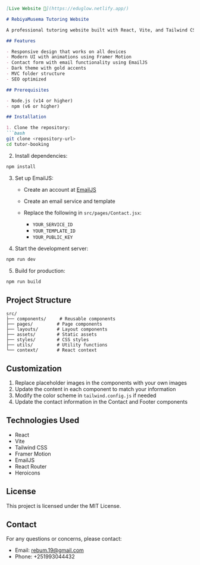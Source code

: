 

````md
[Live Website 🚀](https://eduglow.netlify.app/)

# RebiyaMusema Tutoring Website

A professional tutoring website built with React, Vite, and Tailwind CSS. The website features a modern design with a gold, black, and white color scheme, and includes sections for services, testimonials, and contact information.

## Features

- Responsive design that works on all devices
- Modern UI with animations using Framer Motion
- Contact form with email functionality using EmailJS
- Dark theme with gold accents
- MVC folder structure
- SEO optimized

## Prerequisites

- Node.js (v14 or higher)
- npm (v6 or higher)

## Installation

1. Clone the repository:
```bash
git clone <repository-url>
cd tutor-booking
````

2. Install dependencies:

```bash
npm install
```

3. Set up EmailJS:

   * Create an account at [EmailJS](https://www.emailjs.com/)
   * Create an email service and template
   * Replace the following in `src/pages/Contact.jsx`:

     * `YOUR_SERVICE_ID`
     * `YOUR_TEMPLATE_ID`
     * `YOUR_PUBLIC_KEY`

4. Start the development server:

```bash
npm run dev
```

5. Build for production:

```bash
npm run build
```

## Project Structure

```
src/
├── components/     # Reusable components
├── pages/         # Page components
├── layouts/       # Layout components
├── assets/        # Static assets
├── styles/        # CSS styles
├── utils/         # Utility functions
└── context/       # React context
```

## Customization

1. Replace placeholder images in the components with your own images
2. Update the content in each component to match your information
3. Modify the color scheme in `tailwind.config.js` if needed
4. Update the contact information in the Contact and Footer components

## Technologies Used

* React
* Vite
* Tailwind CSS
* Framer Motion
* EmailJS
* React Router
* Heroicons

## License

This project is licensed under the MIT License.

## Contact

For any questions or concerns, please contact:

* Email: [rebum.19@gmail.com](mailto:rebum.19@gmail.com)
* Phone: +251993044432

```
